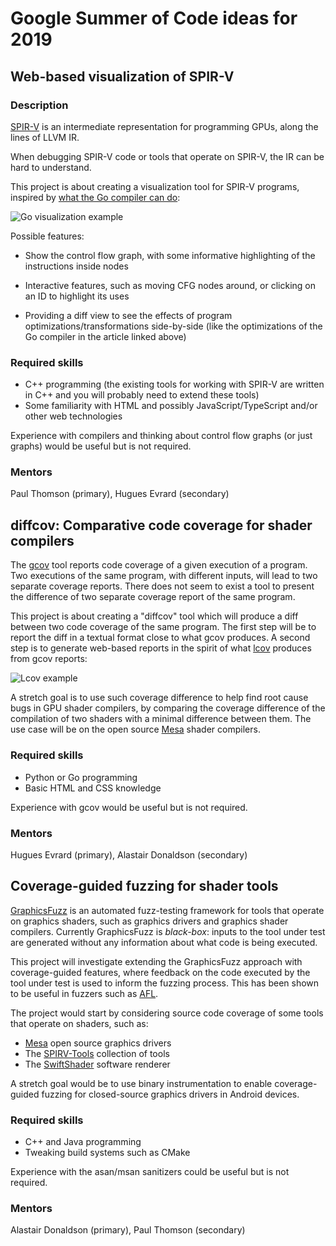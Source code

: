 # Google Summer of Code ideas for 2019

## Web-based visualization of SPIR-V

### Description

[SPIR-V](https://www.khronos.org/registry/spir-v/) is an intermediate representation for programming GPUs, along the lines
of LLVM IR.

When debugging SPIR-V code or tools that operate on SPIR-V, the IR can be hard
to understand.

This project is about creating a visualization tool for SPIR-V programs,
inspired by [what the Go compiler can
do](https://pauladamsmith.com/blog/2016/08/go-1.7-ssa.html):

![Go visualization example](https://pauladamsmith.com/images/gossa/thumb.png)

Possible features:

* Show the control flow graph, with some informative highlighting of the
  instructions inside nodes

* Interactive features, such as moving CFG nodes around, or clicking on an ID to
  highlight its uses

* Providing a diff view to see the effects of program
  optimizations/transformations side-by-side (like the optimizations of the Go
  compiler in the article linked above)

### Required skills

* C++ programming (the existing tools for working with SPIR-V are written in C++
and you will probably need to extend these tools)
* Some familiarity with HTML and possibly JavaScript/TypeScript and/or other web technologies

Experience with compilers and thinking about control flow graphs (or just graphs) would be
useful but is not required.


### Mentors

Paul Thomson (primary), Hugues Evrard (secondary)



## diffcov: Comparative code coverage for shader compilers

The [gcov](https://gcc.gnu.org/onlinedocs/gcc/Gcov.html) tool reports code
coverage of a given execution of a program. Two executions of the same program,
with different inputs, will lead to two separate coverage reports. There does
not seem to exist a tool to present the difference of two separate coverage
report of the same program.

This project is about creating a "diffcov" tool which will produce a diff
between two code coverage of the same program. The first step will be to report
the diff in a textual format close to what gcov produces. A second step is to
generate web-based reports in the spirit of what
[lcov](https://github.com/linux-test-project/lcov) produces from gcov reports:

![Lcov example](http://ltp.sourceforge.net/coverage/lcov/screenshot2.gif)

A stretch goal is to use such coverage difference to help find root cause bugs
in GPU shader compilers, by comparing the coverage difference of the compilation
of two shaders with a minimal difference between them. The use case will be on
the open source [Mesa](https://www.mesa3d.org/) shader compilers.

### Required skills

* Python or Go programming
* Basic HTML and CSS knowledge

Experience with gcov would be useful but is not required.

### Mentors

Hugues Evrard (primary), Alastair Donaldson (secondary)



## Coverage-guided fuzzing for shader tools

[GraphicsFuzz](https://github.com/google/graphicsfuzz) is an automated
fuzz-testing framework for tools that operate on graphics shaders, such as
graphics drivers and graphics shader compilers.  Currently GraphicsFuzz is *black-box*:
inputs to the tool under test are generated without any information about
what code is being executed.

This project will investigate extending the GraphicsFuzz approach with
coverage-guided features, where feedback on the code executed by the tool
under test is used to inform the fuzzing process.  This has been shown to be
useful in fuzzers such as [AFL](http://lcamtuf.coredump.cx/afl/).

The project would start by considering source code coverage of some tools that
operate on shaders, such as:

* [Mesa](https://www.mesa3d.org/) open source graphics drivers
* The [SPIRV-Tools](https://github.com/KhronosGroup/SPIRV-Tools) collection of tools
* The [SwiftShader](https://github.com/google/swiftshader) software renderer

A stretch goal would be to use binary instrumentation to enable coverage-guided
fuzzing for closed-source graphics drivers in Android devices.

### Required skills

* C++ and Java programming
* Tweaking build systems such as CMake

Experience with the asan/msan sanitizers could be useful but is not required.


### Mentors

Alastair Donaldson (primary), Paul Thomson (secondary)
